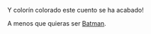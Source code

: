 Y colorín colorado este cuento se ha acabado!




A menos que quieras ser [Batman](../batman/batman.md).
